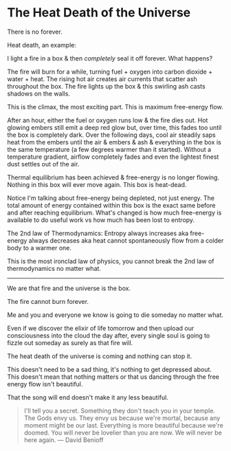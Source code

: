 # The Heat Death of the Universe

There is no forever.

Heat death, an example:

I light a fire in a box & then *completely* seal it off forever. What happens?

The fire will burn for a while, turning fuel + oxygen into carbon dioxide + water + heat. The rising hot air creates air currents that scatter ash throughout the box. The fire lights up the box & this swirling ash casts shadows on the walls.

This is the climax, the most exciting part. This is maximum free-energy flow.

After an hour, either the fuel or oxygen runs low & the fire dies out. Hot glowing embers still emit a deep red glow but, over time, this fades too until the box is completely dark. Over the following days, cool air steadily saps heat from the embers until the air & embers & ash & everything in the box is the same temperature (a few degrees warmer than it started). Without a temperature gradient, airflow completely fades and even the lightest finest dust settles out of the air.

Thermal equilibrium has been achieved & free-energy is no longer flowing. Nothing in this box will ever move again. This box is heat-dead.

Notice I'm talking about free-energy being depleted, not just energy. The total amount of energy contained within this box is the exact same before and after reaching equilibrium. What's changed is how much free-energy is available to do useful work vs how much has been lost to entropy.

The 2nd law of Thermodynamics: Entropy always increases aka free-energy always decreases aka heat cannot spontaneously flow from a colder body to a warmer one.

This is the most ironclad law of physics, you cannot break the 2nd law of thermodynamics no matter what.

-----

We are that fire and the universe is the box.

The fire cannot burn forever.

Me and you and everyone we know is going to die someday no matter what.

Even if we discover the elixir of life tomorrow and then upload our consciousness into the cloud the day after, every single soul is going to fizzle out someday as surely as that fire will.

The heat death of the universe is coming and nothing can stop it.

This doesn't need to be a sad thing, it's nothing to get depressed about. This doesn't mean that nothing matters or that us dancing through the free energy flow isn't beautiful.

That the song will end doesn't make it any less beautiful.

> I'll tell you a secret. Something they don't teach you in your temple. The Gods envy us. They envy us because we're mortal, because any moment might be our last. Everything is more beautiful because we're doomed. You will never be lovelier than you are now. We will never be here again. ― David Benioff
